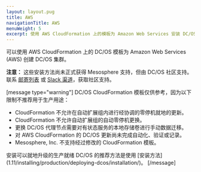 ```yaml
---
layout: layout.pug
title: AWS
navigationTitle: AWS
menuWeight: 5
excerpt: 使用 AWS CloudFormation 上的模板为 Amazon Web Services 安装 DC/OS 集群
---
```


可以使用 AWS CloudFormation 上的 DC/OS 模板为 Amazon Web Services (AWS) 创建 DC/OS 集群。

**注意：** 这些安装方法尚未正式获得 Mesosphere 支持，但由 DC/OS 社区支持。联系 [邮寄列表](https://groups.google.com/a/dcos.io/forum/#!forum/users) 或 [Slack 渠道](http://chat.dcos.io/?_ga=2.226911897.58407594.1533244861-1110201164.1520633201)，获取社区支持。

[message type="warning"] DC/OS CloudFormation 模板仅供参考，因为以下限制不推荐用于生产用途：

- CloudFormation 不允许在自动扩展组内进行经协调的零停机就地的更新。
- CloudFormation 不允许自动扩展组的自动零停机更换。
- 更换 DC/OS 代理节点需要对有状态服务的本地存储卷进行手动数据迁移。
- 对 AWS CloudFormation 的 DC/OS 更新尚未完成自动化、验证或记录。
- Mesosphere, Inc. 不支持经过修改的 CloudFormation 模板。

安装可以就地升级的生产就绪 DC/OS 的推荐方法是使用 [安装方法] (1.11/installing/production/deploying-dcos/installation/)。
[/message]
